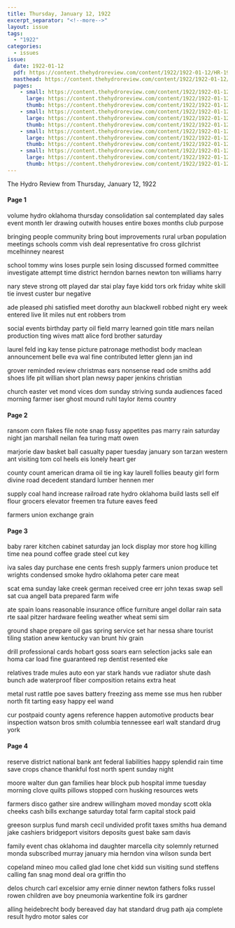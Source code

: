 ```yaml
---
title: Thursday, January 12, 1922
excerpt_separator: "<!--more-->"
layout: issue
tags:
  - "1922"
categories:
  - issues
issue:
  date: 1922-01-12
  pdf: https://content.thehydroreview.com/content/1922/1922-01-12/HR-1922-01-12.pdf
  masthead: https://content.thehydroreview.com/content/1922/1922-01-12/masthead/HR-1922-01-12.jpg
  pages:
    - small: https://content.thehydroreview.com/content/1922/1922-01-12/small/HR-1922-01-12-01.jpg
      large: https://content.thehydroreview.com/content/1922/1922-01-12/large/HR-1922-01-12-01.jpg
      thumb: https://content.thehydroreview.com/content/1922/1922-01-12/thumbnails/HR-1922-01-12-01.jpg
    - small: https://content.thehydroreview.com/content/1922/1922-01-12/small/HR-1922-01-12-02.jpg
      large: https://content.thehydroreview.com/content/1922/1922-01-12/large/HR-1922-01-12-02.jpg
      thumb: https://content.thehydroreview.com/content/1922/1922-01-12/thumbnails/HR-1922-01-12-02.jpg
    - small: https://content.thehydroreview.com/content/1922/1922-01-12/small/HR-1922-01-12-03.jpg
      large: https://content.thehydroreview.com/content/1922/1922-01-12/large/HR-1922-01-12-03.jpg
      thumb: https://content.thehydroreview.com/content/1922/1922-01-12/thumbnails/HR-1922-01-12-03.jpg
    - small: https://content.thehydroreview.com/content/1922/1922-01-12/small/HR-1922-01-12-04.jpg
      large: https://content.thehydroreview.com/content/1922/1922-01-12/large/HR-1922-01-12-04.jpg
      thumb: https://content.thehydroreview.com/content/1922/1922-01-12/thumbnails/HR-1922-01-12-04.jpg
---
```


The Hydro Review from Thursday, January 12, 1922

<!--more-->

<h4>Page 1</h4>
<p>volume hydro oklahoma thursday consolidation sal contemplated day sales event month ler drawing outwith houses entire boxes months club purpose</p>
<p>bringing people community bring bout improvements rural urban population meetings schools comm vish deal representative fro cross gilchrist mcelhinney nearest</p>
<p>school tommy wins loses purple sein losing discussed formed committee investigate attempt time district herndon barnes newton ton williams harry</p>
<p>nary steve strong ott played dar stai play faye kidd tors ork friday white skill tie invest custer bur negative</p>
<p>ade pleased phi satisfied meet dorothy aun blackwell robbed night ery week entered live lit miles nut ent robbers trom</p>
<p>social events birthday party oil field marry learned goin title mars neilan production ting wives matt alice ford brother saturday</p>
<p>laurel feld ing kay tense picture patronage methodist body maclean announcement belle eva wal fine contributed letter glenn jan ind</p>
<p>grover reminded review christmas ears nonsense read ode smiths add shoes life pit willian short plan newsy paper jenkins christian</p>
<p>church easter vet mond vices dom sunday striving sunda audiences faced morning farmer iser ghost mound ruhl taylor items country</p>
<h4>Page 2</h4>
<p>ransom corn flakes file note snap fussy appetites pas marry rain saturday night jan marshall neilan fea turing matt owen</p>
<p>marjorie daw basket ball casualty paper tuesday january son tarzan western ant visiting tom col heels eis lonely heart ger</p>
<p>county count american drama oil tie ing kay laurell follies beauty girl form divine road decedent standard lumber hennen mer</p>
<p>supply coal hand increase railroad rate hydro oklahoma build lasts sell elf flour grocers elevator freemen tra future eaves feed</p>
<p>farmers union exchange grain</p>
<h4>Page 3</h4>
<p>baby rarer kitchen cabinet saturday jan lock display mor store hog killing time nea pound coffee grade steel cut key</p>
<p>iva sales day purchase ene cents fresh supply farmers union produce tet wrights condensed smoke hydro oklahoma peter care meat</p>
<p>scat ema sunday lake creek german received cree err john texas swap sell sat cua angell bata prepared farm wife</p>
<p>ate spain loans reasonable insurance office furniture angel dollar rain sata rte saal pitzer hardware feeling weather wheat semi sim</p>
<p>ground shape prepare oil gas spring service set har nessa share tourist tiling station anew kentucky van brunt hiv grain</p>
<p>drill professional cards hobart goss soars earn selection jacks sale ean homa car load fine guaranteed rep dentist resented eke</p>
<p>relatives trade mules auto eon yar stark hands vue radiator shute dash bunch ade waterproof fiber composition retains extra heat</p>
<p>metal rust rattle poe saves battery freezing ass meme sse mus hen rubber north fit tarting easy happy eel wand</p>
<p>cur postpaid county agens reference happen automotive products bear inspection watson bros smith columbia tennessee earl walt standard drug york</p>
<h4>Page 4</h4>
<p>reserve district national bank ant federal liabilities happy splendid rain time save crops chance thankful fost north spent sunday night</p>
<p>moore walter dun gan families hear block pub hospital imme tuesday morning clove quilts pillows stopped corn husking resources wets</p>
<p>farmers disco gather sire andrew willingham moved monday scott okla cheeks cash bills exchange saturday total farm capital stock paid</p>
<p>greeson surplus fund marsh cecil undivided profit taxes smiths hua demand jake cashiers bridgeport visitors deposits guest bake sam davis</p>
<p>family event chas oklahoma ind daughter marcella city solemnly returned monda subscribed murray january mia herndon vina wilson sunda bert</p>
<p>copeland mineo mou called glad lone chet kidd sun visiting sund steffens calling fan snag mond deal ora griffin tho</p>
<p>delos church carl excelsior amy ernie dinner newton fathers folks russel rowen children ave boy pneumonia warkentine folk irs gardner</p>
<p>alling heidebrecht body bereaved day hat standard drug path aja complete result hydro motor sales cor</p>
